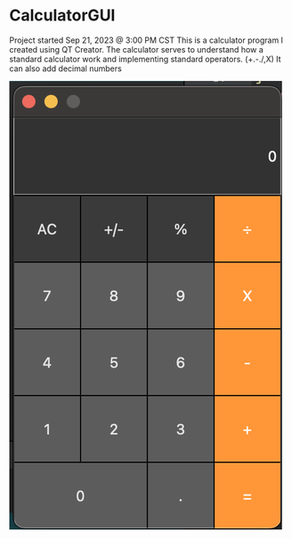 # CalculatorGUI
Project started Sep 21, 2023 @ 3:00 PM CST
This is a calculator program I created using QT Creator. The calculator serves to understand how a standard calculator work and implementing standard operators. (+.-./,X) It can also add decimal numbers

![Image Alt Text](Screenshot%202023-09-21%20at%207.40.15%20PM.png)


